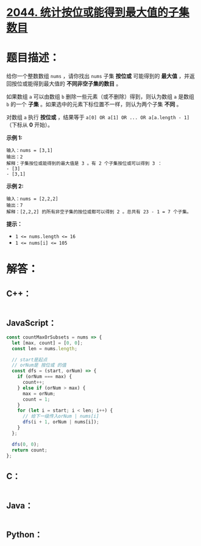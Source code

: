 # [2044. 统计按位或能得到最大值的子集数目](https://leetcode-cn.com/problems/count-number-of-maximum-bitwise-or-subsets/)

# 题目描述：

给你一个整数数组 `nums` ，请你找出 `nums` 子集 **按位或** 可能得到的 **最大值** ，并返回按位或能得到最大值的 **不同非空子集的数目** 。

如果数组 `a` 可以由数组 `b` 删除一些元素（或不删除）得到，则认为数组 `a` 是数组 `b` 的一个 **子集** 。如果选中的元素下标位置不一样，则认为两个子集 **不同** 。

对数组 `a` 执行 **按位或** ，结果等于 `a[0] OR a[1] OR ... OR a[a.length - 1]`（下标从 **0** 开始）。



**示例 1:**

```
输入：nums = [3,1]
输出：2
解释：子集按位或能得到的最大值是 3 。有 2 个子集按位或可以得到 3 ：
- [3]
- [3,1]
```

**示例 2:**

```
输入：nums = [2,2,2]
输出：7
解释：[2,2,2] 的所有非空子集的按位或都可以得到 2 。总共有 23 - 1 = 7 个子集。
```

**提示：**

- `1 <= nums.length <= 16`
- `1 <= nums[i] <= 105`




# 解答：

## C++：

```cpp

```

## JavaScript：

```JavaScript
const countMaxOrSubsets = nums => {
  let [max, count] = [0, 0];
  const len = nums.length;

  // start是起点
  // orNum是 按位或 的值
  const dfs = (start, orNum) => {
    if (orNum === max) {
      count++;
    } else if (orNum > max) {
      max = orNum;
      count = 1;
    }
    for (let i = start; i < len; i++) {
      // 给下一级传入orNum | nums[i]
      dfs(i + 1, orNum | nums[i]);
    }
  };

  dfs(0, 0);
  return count;
};
```

## C：

```c

```

## Java：

```java

```

## Python：

```python

```


